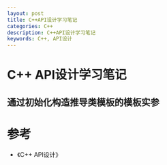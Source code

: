 ```yaml
---
layout: post
title: C++API设计学习笔记
categories: C++
description: C++API设计学习笔记
keywords: C++, API设计
---
```


# C++ API设计学习笔记

## 通过初始化构造推导类模板的模板实参



# 参考

- 《C++ API设计》